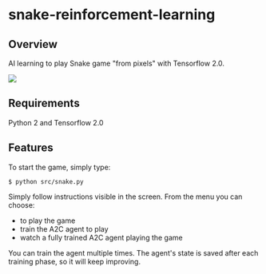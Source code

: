# snake-reinforcement-learning


## Overview

AI learning to play Snake game "from pixels" with Tensorflow 2.0.

![](snake-animation.gif)


## Requirements

Python 2 and Tensorflow 2.0


## Features

To start the game, simply type:

```
$ python src/snake.py
```

Simply follow instructions visible in the screen. From the menu you can choose:
 + to play the game
 + train the A2C agent to play
 + watch a fully trained A2C agent playing the game

You can train the agent multiple times. The agent's state is saved after each training phase, so it will keep improving.
